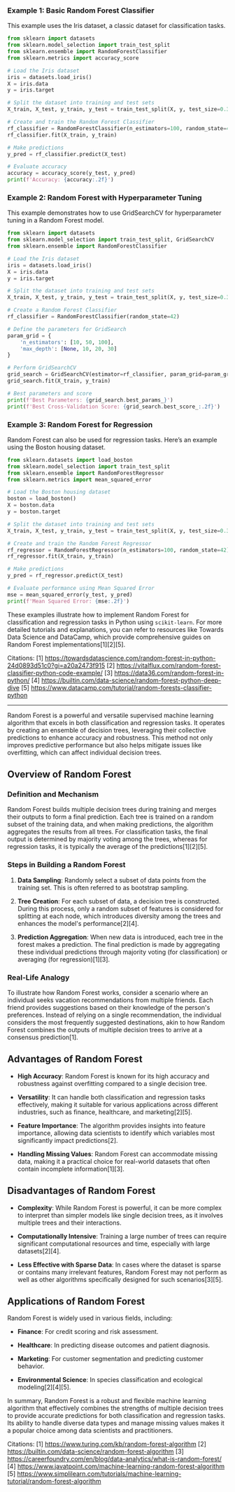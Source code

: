 ### Example 1: Basic Random Forest Classifier

This example uses the Iris dataset, a classic dataset for classification tasks.

```python
from sklearn import datasets
from sklearn.model_selection import train_test_split
from sklearn.ensemble import RandomForestClassifier
from sklearn.metrics import accuracy_score

# Load the Iris dataset
iris = datasets.load_iris()
X = iris.data
y = iris.target

# Split the dataset into training and test sets
X_train, X_test, y_train, y_test = train_test_split(X, y, test_size=0.3, random_state=42)

# Create and train the Random Forest Classifier
rf_classifier = RandomForestClassifier(n_estimators=100, random_state=42)
rf_classifier.fit(X_train, y_train)

# Make predictions
y_pred = rf_classifier.predict(X_test)

# Evaluate accuracy
accuracy = accuracy_score(y_test, y_pred)
print(f'Accuracy: {accuracy:.2f}')
```

### Example 2: Random Forest with Hyperparameter Tuning

This example demonstrates how to use GridSearchCV for hyperparameter tuning in a Random Forest model.

```python
from sklearn import datasets
from sklearn.model_selection import train_test_split, GridSearchCV
from sklearn.ensemble import RandomForestClassifier

# Load the Iris dataset
iris = datasets.load_iris()
X = iris.data
y = iris.target

# Split the dataset into training and test sets
X_train, X_test, y_train, y_test = train_test_split(X, y, test_size=0.3, random_state=42)

# Create a Random Forest Classifier
rf_classifier = RandomForestClassifier(random_state=42)

# Define the parameters for GridSearch
param_grid = {
    'n_estimators': [10, 50, 100],
    'max_depth': [None, 10, 20, 30]
}

# Perform GridSearchCV
grid_search = GridSearchCV(estimator=rf_classifier, param_grid=param_grid, cv=5)
grid_search.fit(X_train, y_train)

# Best parameters and score
print(f'Best Parameters: {grid_search.best_params_}')
print(f'Best Cross-Validation Score: {grid_search.best_score_:.2f}')
```

### Example 3: Random Forest for Regression

Random Forest can also be used for regression tasks. Here’s an example using the Boston housing dataset.

```python
from sklearn.datasets import load_boston
from sklearn.model_selection import train_test_split
from sklearn.ensemble import RandomForestRegressor
from sklearn.metrics import mean_squared_error

# Load the Boston housing dataset
boston = load_boston()
X = boston.data
y = boston.target

# Split the dataset into training and test sets
X_train, X_test, y_train, y_test = train_test_split(X, y, test_size=0.3, random_state=42)

# Create and train the Random Forest Regressor
rf_regressor = RandomForestRegressor(n_estimators=100, random_state=42)
rf_regressor.fit(X_train, y_train)

# Make predictions
y_pred = rf_regressor.predict(X_test)

# Evaluate performance using Mean Squared Error
mse = mean_squared_error(y_test, y_pred)
print(f'Mean Squared Error: {mse:.2f}')
```

These examples illustrate how to implement Random Forest for classification and regression tasks in Python using `scikit-learn`. For more detailed tutorials and explanations, you can refer to resources like Towards Data Science and DataCamp, which provide comprehensive guides on Random Forest implementations[1][2][5].

Citations:
[1] https://towardsdatascience.com/random-forest-in-python-24d0893d51c0?gi=a20a2473f915
[2] https://vitalflux.com/random-forest-classifier-python-code-example/
[3] https://data36.com/random-forest-in-python/
[4] https://builtin.com/data-science/random-forest-python-deep-dive
[5] https://www.datacamp.com/tutorial/random-forests-classifier-python


---------------

Random Forest is a powerful and versatile supervised machine learning algorithm that excels in both classification and regression tasks. It operates by creating an ensemble of decision trees, leveraging their collective predictions to enhance accuracy and robustness. This method not only improves predictive performance but also helps mitigate issues like overfitting, which can affect individual decision trees.

## Overview of Random Forest

### Definition and Mechanism

Random Forest builds multiple decision trees during training and merges their outputs to form a final prediction. Each tree is trained on a random subset of the training data, and when making predictions, the algorithm aggregates the results from all trees. For classification tasks, the final output is determined by majority voting among the trees, whereas for regression tasks, it is typically the average of the predictions[1][2][5].

### Steps in Building a Random Forest

1. **Data Sampling**: Randomly select a subset of data points from the training set. This is often referred to as bootstrap sampling.
  
2. **Tree Creation**: For each subset of data, a decision tree is constructed. During this process, only a random subset of features is considered for splitting at each node, which introduces diversity among the trees and enhances the model's performance[2][4].

3. **Prediction Aggregation**: When new data is introduced, each tree in the forest makes a prediction. The final prediction is made by aggregating these individual predictions through majority voting (for classification) or averaging (for regression)[1][3].

### Real-Life Analogy

To illustrate how Random Forest works, consider a scenario where an individual seeks vacation recommendations from multiple friends. Each friend provides suggestions based on their knowledge of the person's preferences. Instead of relying on a single recommendation, the individual considers the most frequently suggested destinations, akin to how Random Forest combines the outputs of multiple decision trees to arrive at a consensus prediction[1].

## Advantages of Random Forest

- **High Accuracy**: Random Forest is known for its high accuracy and robustness against overfitting compared to a single decision tree.
  
- **Versatility**: It can handle both classification and regression tasks effectively, making it suitable for various applications across different industries, such as finance, healthcare, and marketing[2][5].

- **Feature Importance**: The algorithm provides insights into feature importance, allowing data scientists to identify which variables most significantly impact predictions[2].

- **Handling Missing Values**: Random Forest can accommodate missing data, making it a practical choice for real-world datasets that often contain incomplete information[1][3].

## Disadvantages of Random Forest

- **Complexity**: While Random Forest is powerful, it can be more complex to interpret than simpler models like single decision trees, as it involves multiple trees and their interactions.

- **Computationally Intensive**: Training a large number of trees can require significant computational resources and time, especially with large datasets[2][4].

- **Less Effective with Sparse Data**: In cases where the dataset is sparse or contains many irrelevant features, Random Forest may not perform as well as other algorithms specifically designed for such scenarios[3][5].

## Applications of Random Forest

Random Forest is widely used in various fields, including:

- **Finance**: For credit scoring and risk assessment.
  
- **Healthcare**: In predicting disease outcomes and patient diagnosis.

- **Marketing**: For customer segmentation and predicting customer behavior.

- **Environmental Science**: In species classification and ecological modeling[2][4][5].

In summary, Random Forest is a robust and flexible machine learning algorithm that effectively combines the strengths of multiple decision trees to provide accurate predictions for both classification and regression tasks. Its ability to handle diverse data types and manage missing values makes it a popular choice among data scientists and practitioners.

Citations:
[1] https://www.turing.com/kb/random-forest-algorithm
[2] https://builtin.com/data-science/random-forest-algorithm
[3] https://careerfoundry.com/en/blog/data-analytics/what-is-random-forest/
[4] https://www.javatpoint.com/machine-learning-random-forest-algorithm
[5] https://www.simplilearn.com/tutorials/machine-learning-tutorial/random-forest-algorithm

